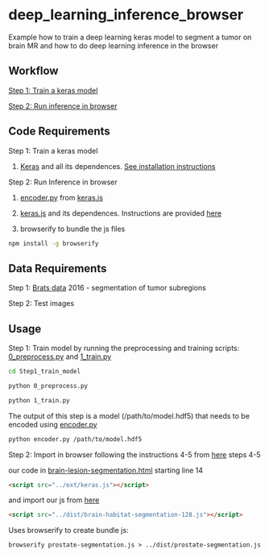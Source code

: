 # deep_learning_inference_browser
Example how to train a deep learning keras model to segment a tumor on brain MR and how to do deep learning inference in the browser


## Workflow

[Step 1: Train a keras model](step1_train_model)

[Step 2: Run inference in browser](step2_run_inference_in_browser)


## Code Requirements

Step 1: Train a keras model

1. [Keras](https://keras.io/) and all its dependences. [See installation instructions](https://keras.io/#installation)

Step 2: Run Inference in browser 

1. [encoder.py](https://github.com/transcranial/keras-js/blob/master/encoder.py) from [keras.js](https://github.com/transcranial/keras-js)

2. [keras.js](https://github.com/transcranial/keras-js) and its dependences. Instructions are provided [here](dependences_kerasjs.md) 

3. browserify to bundle the js files
```sh
npm install -g browserify
```

## Data Requirements

Step 1: [Brats data](https://sites.google.com/site/braintumorsegmentation/home/brats_2016) 2016 - segmentation of tumor subregions 

Step 2: Test images


## Usage

Step 1: Train model by running the preprocessing and training scripts: [0_preprocess.py](step1_train_model/0_preprocess.py) and [1_train.py](step1_train_model/1_train.py)


```sh
cd Step1_train_model

python 0_preprocess.py

python 1_train.py
```

The output of this step is a model (/path/to/model.hdf5) that needs to be encoded using [encoder.py](https://github.com/transcranial/keras-js/blob/master/encoder.py)

```sh
python encoder.py /path/to/model.hdf5
```

Step 2: Import in browser following the instructions 4-5 from [here](https://github.com/transcranial/keras-js#usage) steps 4-5

our code in [brain-lesion-segmentation.html](step2_run_inference_in_browser/src/brain-lesion-segmentation.html) starting line 14

```html
<script src="../ext/keras.js"></script>
```

and import our js from [here](step2_run_inference_in_browser/src/brain-lesion-segmentation.js)

```html
<script src="../dist/brain-habitat-segmentation-128.js"></script>
```


Uses browserify to create bundle js: 

```
browserify prostate-segmentation.js > ../dist/prostate-segmentation.js
```
